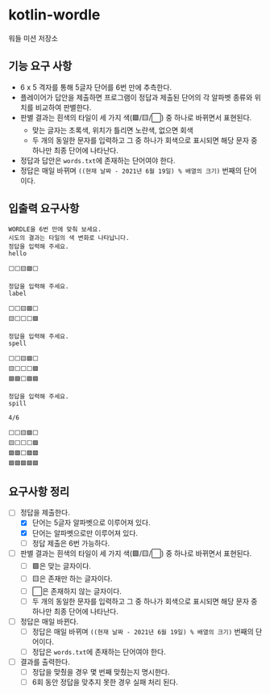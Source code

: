 # kotlin-wordle
워들 미션 저장소

## 기능 요구 사항

 * 6 x 5 격자를 통해 5글자 단어를 6번 만에 추측한다.
 * 플레이어가 답안을 제출하면 프로그램이 정답과 제출된 단어의 각 알파벳 종류와 위치를 비교하여 판별한다.
 * 판별 결과는 흰색의 타일이 세 가지 색(🟩/🟨/⬜) 중 하나로 바뀌면서 표현된다.
   * 맞는 글자는 초록색, 위치가 틀리면 노란색, 없으면 회색
   * 두 개의 동일한 문자를 입력하고 그 중 하나가 회색으로 표시되면 해당 문자 중 하나만 최종 단어에 나타난다.
 * 정답과 답안은 `words.txt`에 존재하는 단어여야 한다.
 * 정답은 매일 바뀌며 `((현재 날짜 - 2021년 6월 19일) % 배열의 크기)` 번째의 단어이다.

## 입출력 요구사항

```
WORDLE을 6번 만에 맞춰 보세요.
시도의 결과는 타일의 색 변화로 나타납니다.
정답을 입력해 주세요.
hello

⬜⬜🟨🟩⬜

정답을 입력해 주세요.
label

⬜⬜🟨🟩⬜
🟨⬜⬜⬜🟩

정답을 입력해 주세요.
spell

⬜⬜🟨🟩⬜
🟨⬜⬜⬜🟩
🟩🟩⬜🟩🟩

정답을 입력해 주세요.
spill

4/6

⬜⬜🟨🟩⬜
🟨⬜⬜⬜🟩
🟩🟩⬜🟩🟩
🟩🟩🟩🟩🟩
```

## 요구사항 정리

 * [ ] 정답을 제출한다.
   * [x] 단어는 5글자 알파벳으로 이루어져 있다.
   * [x] 단어는 알파벳으로만 이루어져 있다.
   * [ ] 정답 제출은 6번 가능하다.
 * [ ] 판별 결과는 흰색의 타일이 세 가지 색(🟩/🟨/⬜) 중 하나로 바뀌면서 표현된다.
   * [ ] 🟩은 맞는 글자이다.
   * [ ] 🟨은 존재만 하는 글자이다.
   * [ ] ⬜은 존재하지 않는 글자이다.
   * [ ] 두 개의 동일한 문자를 입력하고 그 중 하나가 회색으로 표시되면 해당 문자 중 하나만 최종 단어에 나타난다.
 * [ ] 정답은 매일 바뀐다.
   * [ ] 정답은 매일 바뀌며 `((현재 날짜 - 2021년 6월 19일) % 배열의 크기)` 번째의 단어이다.
   * [ ] 정답은 `words.txt`에 존재하는 단어여야 한다.
 * [ ] 결과를 출력한다.
   * [ ] 정답을 맞췄을 경우 몇 번째 맞췄는지 명시한다.
   * [ ] 6회 동안 정답을 맞추지 못한 경우 실패 처리 된다.
